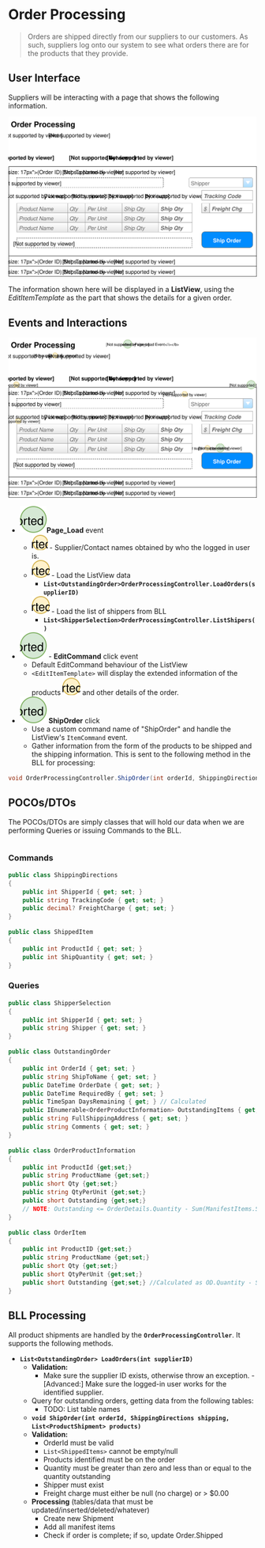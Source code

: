 # Order Processing

> Orders are shipped directly from our suppliers to our customers. As such, suppliers log onto our system to see what orders there are for the products that they provide.

## User Interface

Suppliers will be interacting with a page that shows the following information.

![Mockup](./Shipping-Orders.svg)

The information shown here will be displayed in a **ListView**, using the *EditItemTemplate* as the part that shows the details for a given order.

## Events and Interactions
![Plan](ShippingOrders_Plan.svg)

- ![](1.svg)**Page_Load** event
    - ![](a.svg) - Supplier/Contact names obtained by who the logged in user is.
    - ![](b.svg) - Load the ListView data
        - **`List<OutstandingOrder>OrderProcessingController.LoadOrders(supplierID)`**
    - ![](c.svg) - Load the list of shippers from BLL
        - **`List<ShipperSelection>OrderProcessingController.ListShipers()`**
- ![](2.svg) - **EditCommand** click event
    - Default EditCommand behaviour of the ListView 
    - `<EditItemTemplate>` will display the extended information of the products ![](d.svg) and other details of the order.
- ![](3.svg) **ShipOrder** click
    - Use a custom command name of "ShipOrder" and handle the ListView's `ItemCommand` event. 
    - Gather information from the form of the products to be shipped and the shipping information. This is sent to the following method in the BLL for processing:
```csharp
void OrderProcessingController.ShipOrder(int orderId, ShippingDirections shipping, List<ShippedItem> items)
```
## POCOs/DTOs
The POCOs/DTOs are simply classes that will hold our data when we are performing Queries or issuing Commands to the BLL.

```C#

```
### Commands
```C#
public class ShippingDirections
{
    public int ShipperId { get; set; }
    public string TrackingCode { get; set; }
    public decimal? FreightCharge { get; set; }
}
```
```C#
public class ShippedItem
{
    public int ProductId { get; set; }
    public int ShipQuantity { get; set; }
}
```
### Queries
```C#
public class ShipperSelection
{
    public int ShipperId { get; set; }
    public string Shipper { get; set; }
}
```
```C#
public class OutstandingOrder
{
    public int OrderId { get; set; }
    public string ShipToName { get; set; }
    public DateTime OrderDate { get; set; }
    public DateTime RequiredBy { get; set; }
    public TimeSpan DaysRemaining { get; } // Calculated
    public IEnumerable<OrderProductInformation> OutstandingItems { get; set; }
    public string FullShippingAddress { get; set; }
    public string Comments { get; set; }
}
```
```C#
public class OrderProductInformation
{
    public int ProductId {get;set;}
    public string ProductName {get;set;}
    public short Qty {get;set;}
    public string QtyPerUnit {get;set;}
    public short Outstanding {get;set;}
    // NOTE: Outstanding <= OrderDetails.Quantity - Sum(ManifestItems.ShipQuantity) for that product/order
}
```
```C#
public class OrderItem
{
    public int ProductID {get;set;}
    public string ProductName {get;set;}
    public short Qty {get;set;}
    public short QtyPerUnit {get;set;}
    public short Outstanding {get;set;} //Calculated as OD.Quantity - Sum(Shipped qty)
}
```
## BLL Processing
All product shipments are handled by the **`OrderProcessingController`**. It supports the following methods.

- **`List<OutstandingOrder> LoadOrders(int supplierID)`**
    - **Validation:**
        - Make sure the supplier ID exists, otherwise throw an exception.
        -[Advanced:] Make sure the logged-in user works for the identified supplier.
    - Query for outstanding orders, getting data from the following tables:
        - TODO: List table names
    - **`void ShipOrder(int orderId, ShippingDirections shipping, List<ProductShipment> products)`**
  - **Validation:**
    - OrderId must be valid
    - `List<ShippedItems>` cannot be empty/null
    - Products identified must be on the order
    - Quantity must be greater than zero and less than or equal to the quantity     outstanding
    - Shipper must exist
    - Freight charge must either be null (no charge) or > $0.00
  - **Processing** (tables/data that must be updated/inserted/deleted/whatever)
    - Create new Shipment
    - Add all manifest items
    - Check if order is complete; if so, update Order.Shipped
